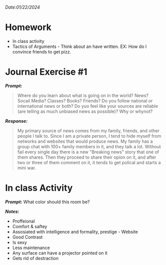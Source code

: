 *Date:01/22/2024*
# Homework
- In class activity
- Tactics of Arguments - Think about an have written. EX: How do I convince friends to get pizz.

# Journal Exercise #1
***Prompt:***
>Where do you learn about what is going on in the world? News? Socail Media? Classes? Books? Friends? Do you follow national or international news or both? Do yuo feel like your sources are reliable (are telling as much unbiased news as possible)? Why  or whynot?

***Response:***
>My primary source of news comes from my family, friends, and other people I talk to. Since I am a private person, I tend to hide myself from networks and websites that would produce news. My family has a group chat with 100+ family members in it, and they talk a lot. Without fail every single day there is a new "Breaking news" story that one of them shares. Then they proceed to share their opion on it, and after two or three of them comment on it, it tends to get polical and starts a mini war.

# In class Activity
***Prompt:***
What color should this room be?

***Notes:***
* Proffeional
* Comfort & saftey
* Assosiated with intelligence and formality, prestige - Website
* Good Contrast
* Is sexy
* Less maintenance
* Any surface can have a projector pointed on it
* Gets rid of destraction

